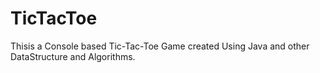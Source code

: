 # TicTacToe
Thisis a Console based Tic-Tac-Toe Game created Using Java and other DataStructure and Algorithms.
